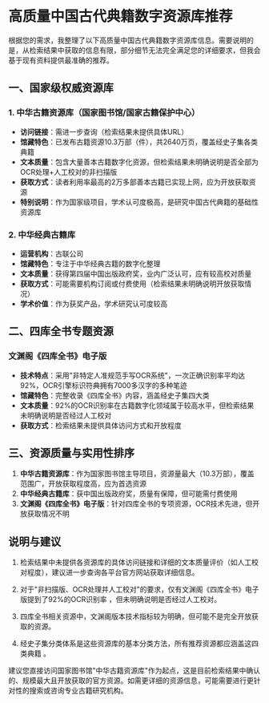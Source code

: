 # 高质量中国古代典籍数字资源库推荐

根据您的需求，我整理了以下高质量中国古代典籍数字资源库信息。需要说明的是，从检索结果中获取的信息有限，部分细节无法完全满足您的详细要求，但我会基于现有资料提供最准确的推荐。

## 一、国家级权威资源库

### 1. 中华古籍资源库（国家图书馆/国家古籍保护中心）
- **访问链接**：需进一步查询（检索结果未提供具体URL）
- **馆藏特色**：已发布古籍资源10.3万部（件），共2640万页，覆盖经史子集各类典籍 
- **文本质量**：包含大量善本古籍数字化资源，但检索结果未明确说明是否全部为OCR处理+人工校对的非扫描版
- **获取方式**：读者利用率最高的2万多部善本古籍已实现上网，应为开放获取资源 
- **特别说明**：作为国家级项目，学术认可度极高，是研究中国古代典籍的基础性资源库

### 2. 中华经典古籍库
- **运营机构**：古联公司
- **馆藏特色**：专注于中华经典古籍的数字化整理
- **文本质量**：获得第四届中国出版政府奖，业内广泛认可，应有较高校对质量 
- **获取方式**：可能需要机构订阅或付费使用（检索结果未明确说明开放获取情况）
- **学术价值**：作为获奖产品，学术研究认可度较高

## 二、四库全书专题资源

### 文渊阁《四库全书》电子版
- **技术特点**：采用"非特定人准规范手写OCR系统"，一次正确识别率平均达92%，OCR引擎标识符典拥有7000多汉字的多种笔迹 
- **馆藏特色**：完整收录《四库全书》内容，涵盖经史子集四大类 
- **文本质量**：92%的OCR识别率在古籍数字化领域属于较高水平，但检索结果未明确说明是否经过人工校对
- **获取方式**：检索结果未提供具体访问方式和开放程度

## 三、资源质量与实用性排序

1. **中华古籍资源库**：作为国家图书馆主导项目，资源量最大（10.3万部），覆盖范围广，开放获取程度高，应为首选资源 
2. **中华经典古籍库**：获中国出版政府奖，质量有保障，但可能需付费使用 
3. **文渊阁《四库全书》电子版**：针对四库全书的专项资源，OCR技术先进，但开放获取情况不明 

## 说明与建议

1. 检索结果中未提供各资源库的具体访问链接和详细的文本质量评价（如人工校对程度），建议进一步查询各平台官方网站获取详细信息。

2. 对于"非扫描版、OCR处理并人工校对"的要求，仅有文渊阁《四库全书》电子版提到了92%的OCR识别率 ，但未明确说明是否经过人工校对。

3. 四库全书相关资源中，文渊阁版本技术指标较为明确，但可能不是完全开放获取的资源。

4. 经史子集分类体系是这些资源库的基本分类方法，所有推荐资源都应涵盖这四类典籍 。

建议您直接访问国家图书馆"中华古籍资源库"作为起点，这是目前检索结果中确认的、规模最大且开放获取的官方资源。如需更详细的资源信息，可能需要进行更针对性的搜索或咨询专业古籍研究机构。